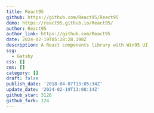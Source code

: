 ```yaml
---
title: React95
github: https://github.com/React95/React95
demo: https://react95.github.io/React95/
author: React95
author_link: https://github.com/React95
date: 2024-02-19T05:28:28.198Z
description: A React components library with Win95 UI
ssg:
  - Gatsby
css: []
cms: []
category: []
draft: false
publish_date: '2018-04-07T13:05:34Z'
update_date: '2024-02-19T13:08:14Z'
github_star: 3126
github_fork: 124
---
```

